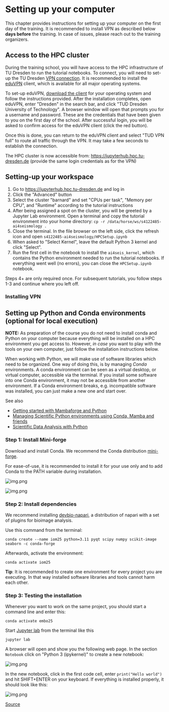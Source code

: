 # Setting up your computer

This chapter provides instructions for setting up your computer on the first day of the training. It is recommended to install VPN as described below **days before** the training. In case of issues, please reach out to the training organizers.

## Access to the HPC cluster

During the training school, you will have access to the HPC infrastructure of TU Dresden to run the tutorial notebooks. To connect, you will need to set-up the TU Dresden [VPN connection](https://tu-dresden.de/zih/dienste/service-katalog/arbeitsumgebung/zugang_datennetz/vpn?set_language=en). It is recommended to install the [eduVPN](https://tu-dresden.de/zih/dienste/service-katalog/arbeitsumgebung/zugang_datennetz/vpn?set_language=en) client, which is available for all major operating systems.

To set-up eduVPN, [download the client](https://www.eduvpn.org/client-apps/) for your operating system and follow the instructions provided. After the installation completes, open eduVPN, enter "Dresden" in the search bar, and click "TUD Dresden University of Technology". A browser window will open that prompts you for a username and password. These are the credentials that have been given to you on the first day of the school. After successful login, you will be asked to confirm access for the eduVPN client (click the red button).

Once this is done, you can return to the eduVPN client and select "TUD VPN full" to route all traffic through the VPN. It may take a few seconds to establish the connection.

The HPC cluster is now accessible from: https://jupyterhub.hpc.tu-dresden.de (provide the same login credentials as for the VPN)

## Setting-up your workspace

1. Go to https://jupyterhub.hpc.tu-dresden.de and log in
2. Click the "Advanced" button
3. Select the cluster "barnard" and set "CPUs per task", "Memory per CPU", and "Runtime" according to the tutorial instructions
4. After being assigned a spot on the cluster, you will be greeted by a Jupyter Lab environment. Open a terminal and copy the tutorial environment into your home directory: `cp -r /data/horse/ws/s4122485-ai4seismology .` 
5. Close the terminal. In the file browser on the left side, click the refresh icon and open `s4122485-ai4seismology/HPCSetup.ipynb` 
6. When asked to "Select Kernel", leave the default Python 3 kernel and click "Select".
7. Run the first cell in the notebook to install the `ai4seis_kernel`, which contains the Python environment needed to run the tutorial notebooks. If everything went well (no errors), you can close the `HPCSetup.ipynb` notebook.

Steps 4+ are only required once. For subsequent tutorials, you follow steps 1-3 and continue where you left off.


### Installing VPN



### 


## Setting up Python and Conda environments (optional for local execution)

**NOTE:** As preparation of the course you do not need to install conda and Python on your computer because everything will be installed on a HPC environment you get access to. However, _in case_ you want to play with the tools on your own computer, just follow the installation instructions below.

When working with Python, we will make use of software libraries which need to be organized.
One way of doing this, is by managing *Conda* environments.
A conda environment can be seen as a virtual desktop, or virtual computer, accessible via the terminal. 
If you install some software into one Conda environment, it may not be accessible from another environment. 
If a Conda environment breaks, e.g. incompatible software was installed, you can just make a new one and start over.

See also
* [Getting started with Mambaforge and Python](https://biapol.github.io/blog/mara_lampert/getting_started_with_mambaforge_and_python/readme.html)
* [Managing Scientific Python environments using Conda, Mamba and friends](https://focalplane.biologists.com/2022/12/08/managing-scientific-python-environments-using-conda-mamba-and-friends/)
* [Scientific Data Analysis with Python](https://youtu.be/MOEPe9TGBK0)

### Step 1: Install Mini-forge
Download and install Conda. We recommend the Conda distribution [mini-forge](https://conda-forge.org/download/).

For ease-of-use, it is recommended to install it for your use only and to add Conda to the PATH variable during installation.

![img.png](miniforge1.png)

![img.png](miniforge2.png)

### Step 2: Install dependencies

We recommend installing [devbio-napari](https://github.com/haesleinhuepf/devbio-napari), a distribution of napari with a set of plugins for bioimage analysis.

Use this command from the terminal:

```
conda create --name iom25 python=3.11 pyqt scipy numpy scikit-image seaborn -c conda-forge
```

Afterwards, activate the environment:

```
conda activate iom25
```

**Tip**: It is recommended to create one environment for every project you are executing. 
In that way installed software libraries and tools cannot harm each other.

### Step 3: Testing the installation

Whenever you want to work on the same project, you should start a command line and enter this:

```
conda activate embo25
```

Start [Jupyter lab](https://jupyter.org/) from the terminal like this

```
jupyter lab
```

A browser will open and show you the following web page. In the section `Notebook` click on "Python 3 (ipykernel)" to create a new notebook:

![img.png](start_jupyter_lab.png)

In the new notebook, click in the first code cell, enter `print("Hello world")` and hit SHIFT+ENTER on your keyboard. 
If everything is installed properly, it should look like this:

![img.png](hello_world.png)

[Source](https://github.com/conda/conda/issues/11503)
